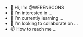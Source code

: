 - 👋 Hi, I’m @WERENSCONS
- 👀 I’m interested in ...
- 🌱 I’m currently learning ...
- 💞️ I’m looking to collaborate on ...
- 📫 How to reach me ...

<!---
WERENSCONS/WERENSCONS is a ✨ special ✨ repository because its `README.md` (this file) appears on your GitHub profile.
You can click the Preview link to take a look at your changes.
--->
